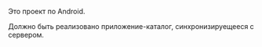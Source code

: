 Это проект по Android.

Должно быть реализовано приложение-каталог, синхронизируещееся с сервером.

